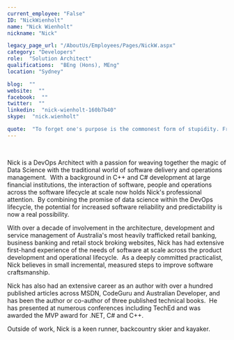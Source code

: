 ```yaml
---
current_employee: "False"
ID: "NickWienholt"
name: "Nick Wienholt"
nickname: "Nick"

legacy_page_url: "/AboutUs/Employees/Pages/NickW.aspx"
category: "Developers"
role:  "Solution Architect"
qualifications:  "BEng (Hons), MEng"
location: "Sydney"

blog:  ""
website:  ""
facebook:  ""
twitter:  ""
linkedin:  "nick-wienholt-160b7b40"
skype:  "nick.wienholt"

quote:  "To forget one's purpose is the commonest form of stupidity. Friedrich Nietzsche"
---
```


​​​  

Nick is a DevOps Architect with a passion for weaving together the magic of Data Science with the traditional world of software delivery and operations management.  With a background in C++ and C# development at large financial institutions, the interaction of software, people and operations across the software lifecycle at scale now holds Nick's professional attention.  By combining the promise of data science within the DevOps lifecycle, the potential for increased software reliability and predictability is now a real possibility.

With over a decade of involvement in the architecture, development and service management of Australia's most heavily trafficked retail banking, business banking and retail stock broking websites, Nick has had extensive first-hand experience of the needs of software at scale across the product development and operational lifecycle.  As a deeply committed practicalist, Nick believes in small incremental, measured steps to improve software craftsmanship.

Nick has also had an extensive career as an author with over a hundred published articles across MSDN, CodeGuru and Australian Developer, and has been the author or co-author of three published technical books.  He has presented at numerous conferences including TechEd and was awarded the MVP award for .NET, C# and C++.

Outside of work, Nick is a keen runner, backcountry skier and kayaker.​  
